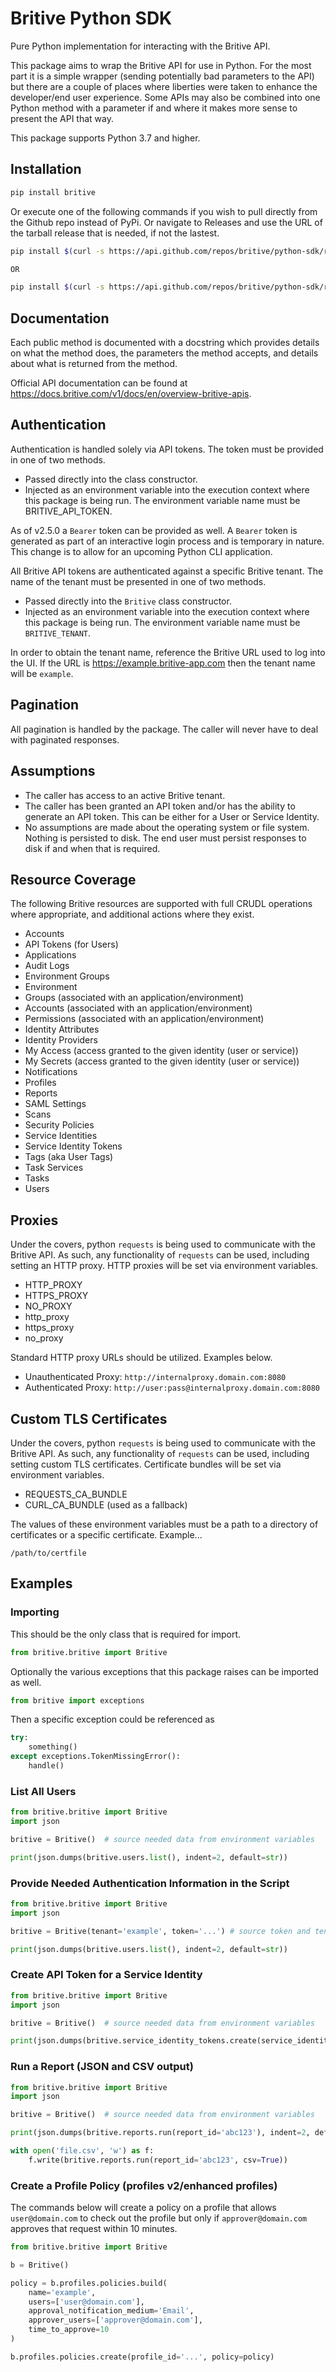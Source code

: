 # Britive Python SDK

Pure Python implementation for interacting with the Britive API.

This package aims to wrap the Britive API for use in Python. For the most part it is a simple wrapper (sending
potentially bad parameters to the API) but there are a couple of places where liberties were taken to enhance
the developer/end user experience. Some APIs may also be combined into one Python method with a parameter if and
where it makes more sense to present the API that way.

This package supports Python 3.7 and higher.

## Installation

~~~bash
pip install britive
~~~

Or execute one of the following commands if you wish to pull directly from the Github repo instead of PyPi. 
Or navigate to Releases and use the URL of the tarball release that is needed, if not the lastest.

~~~bash
pip install $(curl -s https://api.github.com/repos/britive/python-sdk/releases/latest | jq -r '.assets[] | select(.content_type == "application/x-gzip") | .browser_download_url')

OR

pip install $(curl -s https://api.github.com/repos/britive/python-sdk/releases/latest | grep "browser_download_url.*.tar.gz" | cut -d : -f 2,3 | tr -d \")
~~~


## Documentation

Each public method is documented with a docstring which provides details on what the method does, the parameters the
method accepts, and details about what is returned from the method.

Official API documentation can be found at https://docs.britive.com/v1/docs/en/overview-britive-apis.

## Authentication

Authentication is handled solely via API tokens. The token must be provided in one of two methods.

* Passed directly into the class constructor. 
* Injected as an environment variable into the execution context where this package is being run. The
   environment variable name must be BRITIVE_API_TOKEN.

As of v2.5.0 a `Bearer` token can be provided as well. A `Bearer` token is generated as part of an interactive
login process and is temporary in nature. This change is to allow for an upcoming Python CLI application.

All Britive API tokens are authenticated against a specific Britive tenant. The name of the tenant must be presented
in one of two methods.

* Passed directly into the `Britive` class constructor.
* Injected as an environment variable into the execution context where this package is being run. The
   environment variable name must be `BRITIVE_TENANT`.

In order to obtain the tenant name, reference the Britive URL used to log into the UI. If the URL is
https://example.britive-app.com then the tenant name will be `example`.

## Pagination

All pagination is handled by the package. The caller will never have to deal with paginated responses.

## Assumptions

* The caller has access to an active Britive tenant.
* The caller has been granted an API token and/or has the ability to generate an API token. This can be either for
    a User or Service Identity.
* No assumptions are made about the operating system or file system. Nothing is persisted to disk. The end user 
    must persist responses to disk if and when that is required.

## Resource Coverage

The following Britive resources are supported with full CRUDL operations where appropriate, and additional actions
where they exist.

* Accounts
* API Tokens (for Users)
* Applications
* Audit Logs
* Environment Groups
* Environment
* Groups (associated with an application/environment)
* Accounts (associated with an application/environment)
* Permissions (associated with an application/environment)
* Identity Attributes
* Identity Providers
* My Access (access granted to the given identity (user or service))
* My Secrets (access granted to the given identity (user or service))
* Notifications
* Profiles
* Reports
* SAML Settings
* Scans
* Security Policies
* Service Identities
* Service Identity Tokens
* Tags (aka User Tags)
* Task Services
* Tasks
* Users

## Proxies

Under the covers, python `requests` is being used to communicate with the Britive API. As such, any functionality
of `requests` can be used, including setting an HTTP proxy. HTTP proxies will be set via environment variables.

* HTTP_PROXY
* HTTPS_PROXY
* NO_PROXY
* http_proxy
* https_proxy
* no_proxy

Standard HTTP proxy URLs should be utilized. Examples below.

* Unauthenticated Proxy: `http://internalproxy.domain.com:8080`
* Authenticated Proxy: `http://user:pass@internalproxy.domain.com:8080`

## Custom TLS Certificates 

Under the covers, python `requests` is being used to communicate with the Britive API. As such, any functionality
of `requests` can be used, including setting custom TLS certificates. Certificate bundles will be set via environment variables.

* REQUESTS_CA_BUNDLE
* CURL_CA_BUNDLE (used as a fallback)

The values of these environment variables must be a path to a directory of certificates or a specific certificate. Example...

`/path/to/certfile`

## Examples

### Importing

This should be the only class that is required for import.
~~~python
from britive.britive import Britive
~~~

Optionally the various exceptions that this package raises can be imported as well.
~~~python
from britive import exceptions
~~~

Then a specific exception could be referenced as 
~~~python
try:
    something()
except exceptions.TokenMissingError():
    handle()
~~~


### List All Users
~~~python
from britive.britive import Britive
import json

britive = Britive()  # source needed data from environment variables

print(json.dumps(britive.users.list(), indent=2, default=str))
~~~

### Provide Needed Authentication Information in the Script
~~~python
from britive.britive import Britive
import json

britive = Britive(tenant='example', token='...') # source token and tenant locally (not from environment variables)

print(json.dumps(britive.users.list(), indent=2, default=str))
~~~


### Create API Token for a Service Identity
~~~python
from britive.britive import Britive
import json

britive = Britive()  # source needed data from environment variables

print(json.dumps(britive.service_identity_tokens.create(service_identity_id='abc123'), indent=2, default=str))
~~~

### Run a Report (JSON and CSV output)
~~~python
from britive.britive import Britive
import json

britive = Britive()  # source needed data from environment variables

print(json.dumps(britive.reports.run(report_id='abc123'), indent=2, default=str))

with open('file.csv', 'w') as f:
    f.write(britive.reports.run(report_id='abc123', csv=True))
~~~


### Create a Profile Policy (profiles v2/enhanced profiles)

The commands below will create a policy on a profile that allows `user@domain.com` to check out the profile but only
if `approver@domain.com` approves that request within 10 minutes.

~~~python
from britive.britive import Britive

b = Britive()

policy = b.profiles.policies.build(
    name='example',
    users=['user@domain.com'],
    approval_notification_medium='Email',
    approver_users=['approver@domain.com'],
    time_to_approve=10
)

b.profiles.policies.create(profile_id='...', policy=policy)
~~~
